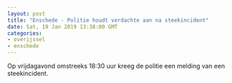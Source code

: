 ```yaml
---
layout: post
title: "Enschede - Politie houdt verdachte aan na steekincident"
date: Sat, 19 Jan 2019 13:38:00 GMT
categories: 
- overijssel 
- enschede 
---
```


Op vrijdagavond omstreeks 18:30 uur kreeg de politie een melding van een steekincident.
